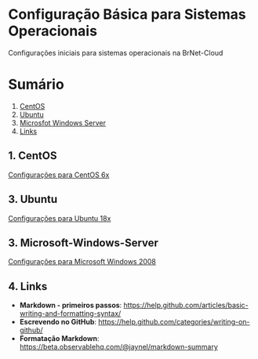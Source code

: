 # Configuração Básica para Sistemas Operacionais
Configurações iniciais para sistemas operacionais na BrNet-Cloud

# Sumário
1. [CentOS](#1-CentOS)
2. [Ubuntu](#2-Ubuntu)
3. [Microsfot Windows Server](#3-Microsoft-Windows-Server)
4. [Links](#4-links)

## 1. CentOS
[Configurações para CentOS 6x](centos6x.md)

## 3. Ubuntu
[Configurações para Ubuntu 18x](ubuntu18x.md)

## 3. Microsoft-Windows-Server
[Configurações para Microsoft Windows 2008](windows2008.md)

## 4. Links
- **Markdown - primeiros passos**: https://help.github.com/articles/basic-writing-and-formatting-syntax/
- **Escrevendo no GitHub**: https://help.github.com/categories/writing-on-github/
- **Formatação Markdown**: https://beta.observablehq.com/@jaynel/markdown-summary